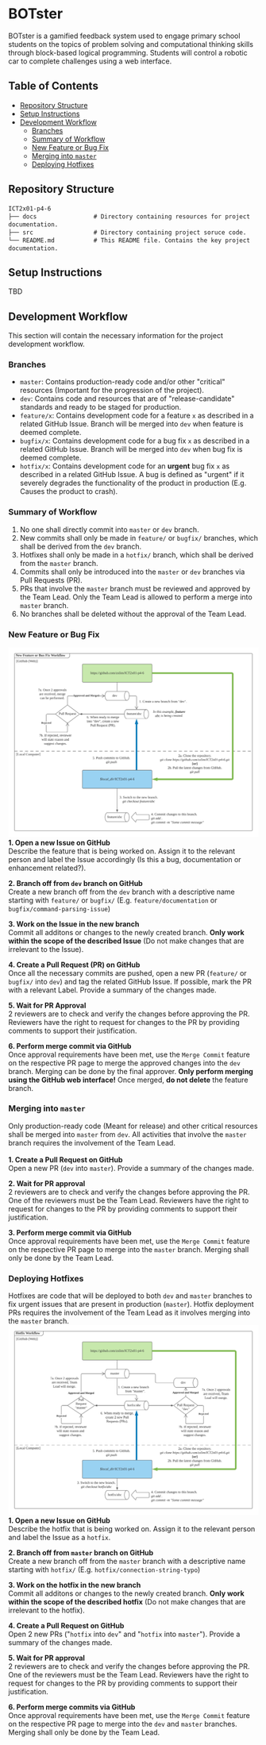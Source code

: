 # BOTster
BOTster is a gamified feedback system used to engage primary school students on the topics of problem solving and computational thinking skills through block-based logical programming. Students will control a robotic car to complete challenges using a web interface.

## Table of Contents
- [Repository Structure](#repository-structure)
- [Setup Instructions](#setup-instructions)
- [Development Workflow](#development-workflow)
    - [Branches](#branches)
    - [Summary of Workflow](#summary-of-workflow)
    - [New Feature or Bug Fix](#new-feature-or-bug-fix)
    - [Merging into `master`](#merging-into-master)
    - [Deploying Hotfixes](#deploying-hotfixes)

## Repository Structure
    ICT2x01-p4-6
    ├── docs                # Directory containing resources for project documentation.
    ├── src                 # Directory containing project soruce code.
    └── README.md           # This README file. Contains the key project documentation.

## Setup Instructions
TBD

## Development Workflow
This section will contain the necessary information for the project development workflow.

### Branches
- `master`: Contains production-ready code and/or other "critical" resources (Important for the progression of the project).
- `dev`: Contains code and resources that are of "release-candidate" standards and ready to be staged for production.
- `feature/x`: Contains development code for a feature `x` as described in a related GitHub Issue. Branch will be merged into `dev` when feature is deemed complete.
- `bugfix/x`: Contains development code for a bug fix `x` as described in a related GitHub Issue. Branch will be merged into `dev` when bug fix is deemed complete.
- `hotfix/x`: Contains development code for an **urgent** bug fix `x` as described in a related GitHub Issue. A bug is defined as "urgent" if it severely degrades the functionality of the product in production (E.g. Causes the product to crash).

### Summary of Workflow
1. No one shall directly commit into `master` or `dev` branch.
2. New commits shall only be made in `feature/` or `bugfix/` branches, which shall be derived from the `dev` branch.
3. Hotfixes shall only be made in a `hotfix/` branch, which shall be derived from the `master` branch.
4. Commits shall only be introduced into the `master` or `dev` branches via Pull Requests (PR).
5. PRs that involve the `master` branch must be reviewed and approved by the Team Lead. Only the Team Lead is allowed to perform a merge into `master` branch.
6. No branches shall be deleted without the approval of the Team Lead.

### New Feature or Bug Fix
![Feature/Bug Fix Workflow Diagram](docs/workflow_newfeature.png)
<br />
**1. Open a new Issue on GitHub**
<br />
Describe the feature that is being worked on. Assign it to the relevant person and label the Issue accordingly (Is this a bug, documentation or enhancement related?).

**2. Branch off from `dev` branch on GitHub**
<br />
Create a new branch off from the `dev` branch with a descriptive name starting with `feature/` or `bugfix/` (E.g. `feature/documentation` or `bugfix/command-parsing-issue`)

**3. Work on the Issue in the new branch**
<br />
Commit all additons or changes to the newly created branch. **Only work within the scope of the described Issue** (Do not make changes that are irrelevant to the Issue).

**4. Create a Pull Request (PR) on GitHub**
<br />
Once all the necessary commits are pushed, open a new PR (`feature/` or `bugfix/` into `dev`) and tag the related GitHub Issue. If possible, mark the PR with a relevant Label. Provide a summary of the changes made.

**5. Wait for PR Approval**
<br />
2 reviewers are to check and verify the changes before approving the PR. Reviewers have the right to request for changes to the PR by providing comments to support their justification.

**6. Perform merge commit via GitHub**
<br />
Once approval requirements have been met, use the `Merge Commit` feature on the respective PR page to merge the approved changes into the `dev` branch. Merging can be done by the final approver. **Only perform merging using the GitHub web interface!** Once merged, **do not delete** the feature branch.

### Merging into `master`
Only production-ready code (Meant for release) and other critical resources shall be merged into `master` from `dev`. All activities that involve the `master` branch requires the involvement of the Team Lead.
<br /><br />
**1. Create a Pull Request on GitHub**
<br />
Open a new PR (`dev` into `master`). Provide a summary of the changes made.

**2. Wait for PR approval**
<br />
2 reviewers are to check and verify the changes before approving the PR. One of the reviewers must be the Team Lead. Reviewers have the right to request for changes to the PR by providing comments to support their justification.

**3. Perform merge commit via GitHub**
<br />
Once approval requirements have been met, use the `Merge Commit` feature on the respective PR page to merge into the `master` branch. Merging shall only be done by the Team Lead.

### Deploying Hotfixes
Hotfixes are code that will be deployed to both `dev` and `master` branches to fix urgent issues that are present in production (`master`). Hotfix deployment PRs requires the involvement of the Team Lead as it involves merging into the `master` branch.
<br />
![Hotfix Workflow Diagram](docs/workflow_hotfix.png)
<br />
**1. Open a new Issue on GitHub**
<br />
Describe the hotfix that is being worked on. Assign it to the relevant person and label the Issue as a `hotfix`.

**2. Branch off from `master` branch on GitHub**
<br />
Create a new branch off from the `master` branch with a descriptive name starting with `hotfix/` (E.g. `hotfix/connection-string-typo`)

**3. Work on the hotfix in the new branch**
<br />
Commit all additons or changes to the newly created branch. **Only work within the scope of the described hotfix** (Do not make changes that are irrelevant to the hotfix).

**4. Create a Pull Request on GitHub**
<br />
Open 2 new PRs ("`hotfix` into `dev`" and "`hotfix` into `master`"). Provide a summary of the changes made.

**5. Wait for PR approval**
<br />
2 reviewers are to check and verify the changes before approving the PR. One of the reviewers must be the Team Lead. Reviewers have the right to request for changes to the PR by providing comments to support their justification.

**6. Perform merge commits via GitHub**
<br />
Once approval requirements have been met, use the `Merge Commit` feature on the respective PR page to merge into the `dev` and `master` branches. Merging shall only be done by the Team Lead.
